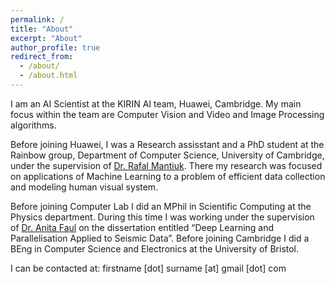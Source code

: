 ```yaml
---
permalink: /
title: "About"
excerpt: "About"
author_profile: true
redirect_from: 
  - /about/
  - /about.html
---
```

I am an AI Scientist at the KIRIN AI team, Huawei, Cambridge. My main focus within the team are Computer Vision and Video and Image Processing algorithms. 

Before joining Huawei, I was a Research assisstant and a PhD student at the Rainbow group, Department of Computer Science, University of Cambridge, under the supervision of <a href="http://www.cl.cam.ac.uk/~rkm38/">Dr. Rafal Mantiuk</a>. There my research was focused on applications of Machine Learning to a problem of efficient data collection and modeling human visual system. 

Before joining Computer Lab I did an MPhil in Scientific Computing at the Physics department. During this time I was working under the supervision of <a href="https://scholar.google.co.uk/citations?hl=en&user=OTpMFDgAAAAJ">Dr. Anita Faul</a> on the dissertation entitled &#8220;Deep Learning and Parallelisation Applied to Seismic Data&#8221;. Before joining Cambridge I did a BEng in Computer Science and Electronics at the University of Bristol.

I can be contacted at: firstname [dot] surname [at] gmail [dot] com 

